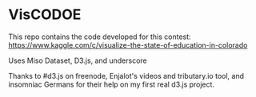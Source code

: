 VisCODOE
========
This repo contains the code developed for this contest: https://www.kaggle.com/c/visualize-the-state-of-education-in-colorado

Uses Miso Dataset, D3.js, and underscore

Thanks to #d3.js on freenode, Enjalot's videos and tributary.io tool, and insomniac Germans for their help on my first real d3.js project.

